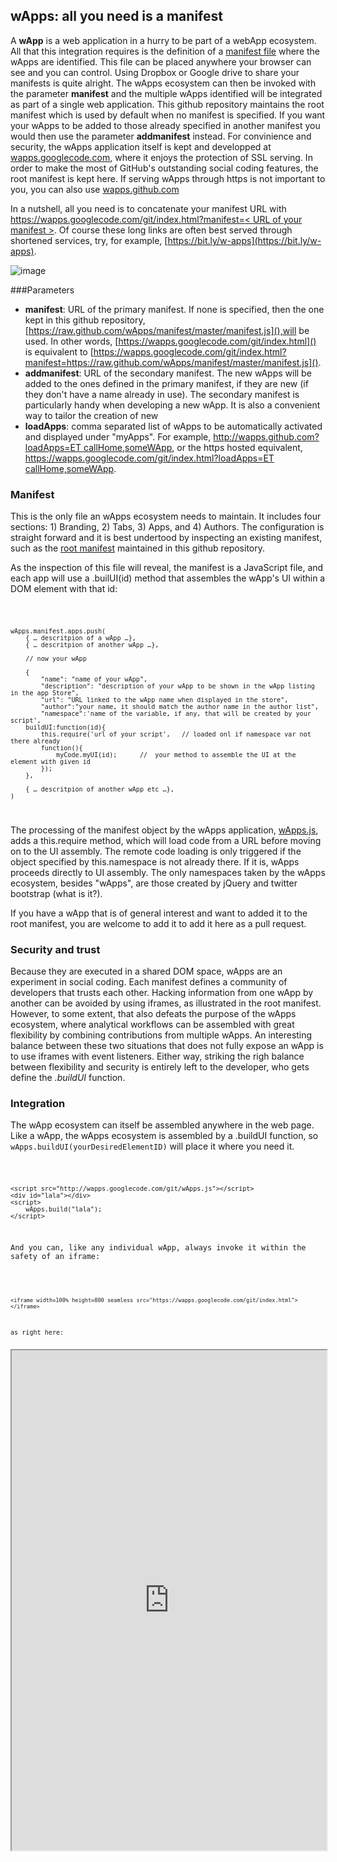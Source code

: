 wApps: all you need is a manifest
----
A **wApp** is a web application in a hurry to be part of a webApp ecosystem. All that this integration requires is the definition of a [manifest file](#manifest) where the wApps are identified. This file can be placed anywhere your browser can see and you can control. Using Dropbox or Google drive to share your manifests is quite alright. The wApps ecosystem can then be invoked with the parameter **manifest** and the multiple wApps identified will be integrated as part of a single web application. This github repository maintains the root manifest which is used by default when no manifest is specified. If you want your wApps to be added to those already specified in another manifest you would then use the parameter **addmanifest** instead. For convinience and security, the wApps application itself is kept and developped at [wapps.googlecode.com](http://wapps.googlecode.com), where it enjoys the protection of SSL serving. In order to make the most of GitHub's outstanding social coding features, the root manifest is kept here. If serving wApps through https is not important to you, you can also use [wapps.github.com](http://wapps.github.com)

In a nutshell, all you need is to concatenate your manifest URL with 
[https://wapps.googlecode.com/git/index.html?manifest=< URL of your manifest >](https://wapps.googlecode.com/git/index.html). Of course these long links are often best served through shortened services, try, for example, [https://bit.ly/w-apps](https://bit.ly/w-apps).

![image](http://wapps.googlecode.com/git/ScreenShot.png)

###Parameters
* **manifest**: URL of the primary manifest. If none is specified, then the one kept in this github repository,[https://raw.github.com/wApps/manifest/master/manifest.js](),will be used. In other words, [https://wapps.googlecode.com/git/index.html]() is equivalent to [https://wapps.googlecode.com/git/index.html?manifest=https://raw.github.com/wApps/manifest/master/manifest.js]().
* **addmanifest**: URL of the secondary manifest. The new wApps will be added to the ones defined in the primary manifest, if they are new (if they don't have a name already in use). The secondary manifest is particularly handy when developing a new wApp. It is also a convenient way to tailor the creation of new 
* **loadApps**: comma separated list of wApps to be automatically activated and displayed under "myApps". For example, [http://wapps.github.com?loadApps=ET callHome,someWApp](), or the https hosted equivalent, [https://wapps.googlecode.com/git/index.html?loadApps=ET callHome,someWApp](). 

### Manifest
This is the only file an wApps ecosystem needs to maintain. It includes four sections: 1) Branding, 2) Tabs, 3) Apps, and 4) Authors. The configuration is straight forward and it is best undertood by inspecting an existing manifest, such as the [root manifest](https://github.com/wApps/manifest/blob/master/manifest.js) maintained in this github repository. 

As the inspection of this file will reveal, the manifest is a JavaScript file, and each app will use a .builUI(id) method that assembles the wApp's UI within a DOM element with that id:

<code>
	
	wApps.manifest.apps.push(
		{ … descritpion of a wApp …},
		{ … descritpion of another wApp …},
		
		// now your wApp
		
		{ 
			"name": "name of your wApp",
    		"description": "description of your wApp to be shown in the wApp listing in the app Store",
    		"url": "URL linked to the wApp name when displayed in the store",  
    		"author":"your name, it should match the author name in the author list",
    		"namespace":'name of the variable, if any, that will be created by your script',
    	buildUI:function(id){
        	this.require('url of your script',   // loaded onl if namespace var not there already
            function(){
                myCode.myUI(id);      //  your method to assemble the UI at the element with given id
            });
        },
		
		{ … descritpion of another wApp etc …},
	)
</code>

The processing of the manifest object by the wApps application, [wApps.js](https://code.google.com/p/wapps/source/browse/wApps.js), adds a this.require method, which will load code from a URL before moving on to the UI assembly. The remote code loading is only triggered if the object specified by this.namespace is not already there. If it is, wApps proceeds directly to UI assembly. The only namespaces taken by the wApps ecosystem, besides "wApps", are those created by jQuery and twitter bootstrap (what is it?). 

If you have a wApp that is of general interest and want to added it to the root manifest, you are welcome to add it to add it here as a pull request.

### Security and trust
Because they are executed in a shared DOM space, wApps are an experiment in social coding. Each manifest defines a community of developers that trusts each other. Hacking information from one wApp by another can be avoided by using iframes, as illustrated in the root manifest. However, to some extent, that also defeats the purpose of the wApps ecosystem, where analytical workflows can be assembled with great flexibility by combining contributions from multiple wApps. An interesting balance between these two situations that does not fully expose an wApp is to use iframes with event listeners. Either way, striking the righ balance between flexibility and security is entirely left to the developer, who gets define the *.buildUI* function.

### Integration
The wApp ecosystem can itself be assembled anywhere in the web page. Like a wApp, the wApps ecosystem is assembled by a .buildUI function, so <code> wApps.buildUI(yourDesiredElementID)</code> will place it where you need it.

<code>
	
	<script src="http://wapps.googlecode.com/git/wApps.js"></script>
	<div id="lala"></div>
	<script>
		wApps.build("lala");
	</script>

And you can, like any individual wApp, always invoke it within the safety of an iframe:

<code> 

	<iframe width=100% height=800 seamless src="https://wapps.googlecode.com/git/index.html"></iframe> 
as right here:
<iframe width=100% height=800 seamless src="https://wapps.googlecode.com/git/index.html"></iframe>


